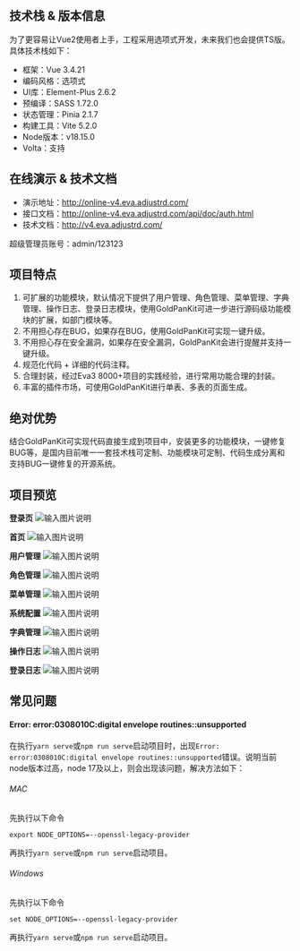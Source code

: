 ## 技术栈 & 版本信息
为了更容易让Vue2使用者上手，工程采用选项式开发，未来我们也会提供TS版。具体技术栈如下：
- 框架：Vue 3.4.21
- 编码风格：选项式
- UI库：Element-Plus 2.6.2
- 预编译：SASS 1.72.0
- 状态管理：Pinia 2.1.7
- 构建工具：Vite 5.2.0
- Node版本：v18.15.0
- Volta：支持

## 在线演示 & 技术文档
- 演示地址：http://online-v4.eva.adjustrd.com/
- 接口文档：http://online-v4.eva.adjustrd.com/api/doc/auth.html
- 技术文档：http://v4.eva.adjustrd.com/

超级管理员账号：admin/123123

## 项目特点
1. 可扩展的功能模块，默认情况下提供了用户管理、角色管理、菜单管理、字典管理、操作日志、登录日志模块，使用GoldPanKit可进一步进行源码级功能模块的扩展，如部门模块等。
2. 不用担心存在BUG，如果存在BUG，使用GoldPanKit可实现一键升级。
3. 不用担心存在安全漏洞，如果存在安全漏洞，GoldPanKit会进行提醒并支持一键升级。
4. 规范化代码 + 详细的代码注释。
5. 合理封装，经过Eva3 8000+项目的实践经验，进行常用功能合理的封装。
6. 丰富的插件市场，可使用GoldPanKit进行单表、多表的页面生成。

## 绝对优势

结合GoldPanKit可实现代码直接生成到项目中，安装更多的功能模块，一键修复BUG等，是国内目前唯一一套技术栈可定制、功能模块可定制、代码生成分离和支持BUG一键修复的开源系统。

## 项目预览
**登录页**
![输入图片说明](public/preview/1.png)

**首页**
![输入图片说明](public/preview/2.png)

**用户管理**
![输入图片说明](public/preview/3.png)

**角色管理**
![输入图片说明](public/preview/4.png)

**菜单管理**
![输入图片说明](public/preview/5.png)

**系统配置**
![输入图片说明](public/preview/6.png)

**字典管理**
![输入图片说明](public/preview/7.png)

**操作日志**
![输入图片说明](public/preview/8.png)

**登录日志**
![输入图片说明](public/preview/9.png)

## 常见问题

#### Error: error:0308010C:digital envelope routines::unsupported
在执行`yarn serve`或`npm run serve`启动项目时，出现`Error: error:0308010C:digital envelope routines::unsupported`错误。说明当前node版本过高，node 17及以上，则会出现该问题，解决方法如下：

###### MAC
先执行以下命令
```
export NODE_OPTIONS=--openssl-legacy-provider
```
再执行`yarn serve`或`npm run serve`启动项目。

###### Windows
先执行以下命令
```
set NODE_OPTIONS=--openssl-legacy-provider
```
再执行`yarn serve`或`npm run serve`启动项目。

